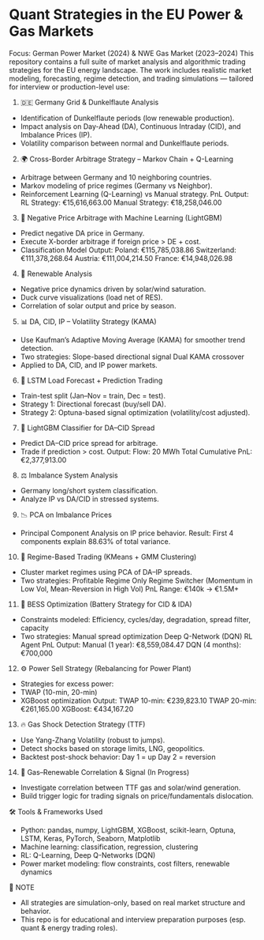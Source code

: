 # Quant Strategies in the EU Power & Gas Markets

Focus: German Power Market (2024) & NWE Gas Market (2023–2024)
This repository contains a full suite of market analysis and algorithmic trading strategies for the EU energy landscape. The work includes realistic market modeling, forecasting, regime detection, and trading simulations — tailored for interview or production-level use:

1. 🇩🇪 Germany Grid & Dunkelflaute Analysis
- Identification of Dunkelflaute periods (low renewable production).
- Impact analysis on Day-Ahead (DA), Continuous Intraday (CID), and Imbalance Prices (IP).
- Volatility comparison between normal and Dunkelflaute periods.

2. 🌍 Cross-Border Arbitrage Strategy – Markov Chain + Q-Learning
- Arbitrage between Germany and 10 neighboring countries.
- Markov modeling of price regimes (Germany vs Neighbor).
- Reinforcement Learning (Q-Learning) vs Manual strategy.
PnL Output:
RL Strategy: €15,616,663.00
Manual Strategy: €18,258,046.00

3. 🧠 Negative Price Arbitrage with Machine Learning (LightGBM)
- Predict negative DA price in Germany.
- Execute X-border arbitrage if foreign price > DE + cost.
- Classification Model Output:
Poland: €115,785,038.86
Switzerland: €111,378,268.64
Austria: €111,004,214.50
France: €14,948,026.98

4. 🔋 Renewable Analysis
- Negative price dynamics driven by solar/wind saturation.
- Duck curve visualizations (load net of RES).
- Correlation of solar output and price by season.

5. 📊 DA, CID, IP – Volatility Strategy (KAMA)
- Use Kaufman’s Adaptive Moving Average (KAMA) for smoother trend detection.
- Two strategies:
Slope-based directional signal
Dual KAMA crossover
- Applied to DA, CID, and IP power markets.

6. 🔮 LSTM Load Forecast + Prediction Trading
- Train-test split (Jan–Nov = train, Dec = test).
- Strategy 1: Directional forecast (buy/sell DA).
- Strategy 2: Optuna-based signal optimization (volatility/cost adjusted).

7. 🧠 LightGBM Classifier for DA–CID Spread
- Predict DA–CID price spread for arbitrage.
- Trade if prediction > cost.
Output:
Flow: 20 MWh
Total Cumulative PnL: €2,377,913.00

8. ⚖️ Imbalance System Analysis
- Germany long/short system classification.
- Analyze IP vs DA/CID in stressed systems.

9. 📉 PCA on Imbalance Prices
- Principal Component Analysis on IP price behavior.
Result: First 4 components explain 88.63% of total variance.

10. 🔁 Regime-Based Trading (KMeans + GMM Clustering)
- Cluster market regimes using PCA of DA–IP spreads.
- Two strategies:
Profitable Regime Only
Regime Switcher (Momentum in Low Vol, Mean-Reversion in High Vol)
PnL Range: €140k → €1.5M+

11. 🔋 BESS Optimization (Battery Strategy for CID & IDA)
- Constraints modeled: Efficiency, cycles/day, degradation, spread filter, capacity
- Two strategies:
Manual spread optimization
Deep Q-Network (DQN) RL Agent
PnL Output:
Manual (1 year): €8,559,084.47
DQN (4 months): €700,000

12. ⚙️ Power Sell Strategy (Rebalancing for Power Plant)
- Strategies for excess power:
- TWAP (10-min, 20-min)
- XGBoost optimization
Output:
TWAP 10-min: €239,823.10
TWAP 20-min: €261,165.00
XGBoost: €434,167.20

13. 🔥 Gas Shock Detection Strategy (TTF)
- Use Yang-Zhang Volatility (robust to jumps).
- Detect shocks based on storage limits, LNG, geopolitics.
- Backtest post-shock behavior:
Day 1 = up
Day 2 = reversion

14. 🔄 Gas–Renewable Correlation & Signal (In Progress)
- Investigate correlation between TTF gas and solar/wind generation.
- Build trigger logic for trading signals on price/fundamentals dislocation.

🛠️ Tools & Frameworks Used
- Python: pandas, numpy, LightGBM, XGBoost, scikit-learn, Optuna, LSTM, Keras, PyTorch, Seaborn, Matplotlib
- Machine learning: classification, regression, clustering
- RL: Q-Learning, Deep Q-Networks (DQN)
- Power market modeling: flow constraints, cost filters, renewable dynamics

📌 NOTE
- All strategies are simulation-only, based on real market structure and behavior.
- This repo is for educational and interview preparation purposes (esp. quant & energy trading roles).

